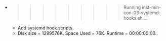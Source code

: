 * >>>>>>>>> Running inst-min-con-03-systemd-hooks.sh ...
  * Add systemd hook scripts.
  * Disk size = 1299576K. Space Used = 76K. Runtime = 00:00:00:00.
